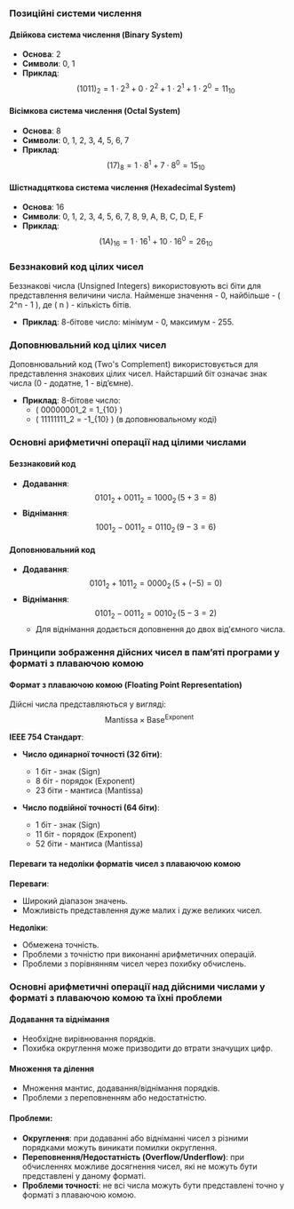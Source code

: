 
### Позиційні системи числення

#### Двійкова система числення (Binary System)
- **Основа**: 2
- **Символи**: 0, 1
- **Приклад**: 
$$ (1011)_2 = 1 \cdot 2^3 + 0 \cdot 2^2 + 1 \cdot 2^1 + 1 \cdot 2^0 = 11_{10} $$

#### Вісімкова система числення (Octal System)
- **Основа**: 8
- **Символи**: 0, 1, 2, 3, 4, 5, 6, 7
- **Приклад**: 
$$ (17)_8 = 1 \cdot 8^1 + 7 \cdot 8^0 = 15_{10} $$

#### Шістнадцяткова система числення (Hexadecimal System)
- **Основа**: 16
- **Символи**: 0, 1, 2, 3, 4, 5, 6, 7, 8, 9, A, B, C, D, E, F
- **Приклад**: 
$$ (1A)_16 = 1 \cdot 16^1 + 10 \cdot 16^0 = 26_{10} $$

### Беззнаковий код цілих чисел
Беззнакові числа (Unsigned Integers) використовують всі біти для представлення величини числа. Найменше значення - 0, найбільше - \( 2^n - 1 \), де \( n \) - кількість бітів.

- **Приклад**: 8-бітове число: мінімум - 0, максимум - 255.

### Доповнювальний код цілих чисел
Доповнювальний код (Two's Complement) використовується для представлення знакових цілих чисел. Найстарший біт означає знак числа (0 - додатне, 1 - від’ємне).

- **Приклад**: 8-бітове число:
  - \( 00000001_2 = 1_{10} \)
  - \( 11111111_2 = -1_{10} \) (в доповнювальному коді)

### Основні арифметичні операції над цілими числами

#### Беззнаковий код
- **Додавання**:
  $$ 0101_2 + 0011_2 = 1000_2 \, (5 + 3 = 8) $$
- **Віднімання**:
  $$ 1001_2 - 0011_2 = 0110_2 \, (9 - 3 = 6) $$

#### Доповнювальний код
- **Додавання**:
  $$ 0101_2 + 1011_2 = 0000_2 \, (5 + (-5) = 0) $$
- **Віднімання**:
  $$ 0101_2 - 0011_2 = 0010_2 \, (5 - 3 = 2) $$
  - Для віднімання додається доповнення до двох від'ємного числа.

### Принципи зображення дійсних чисел в пам’яті програми у форматі з плаваючою комою

#### Формат з плаваючою комою (Floating Point Representation)
Дійсні числа представляються у вигляді:
$$ \text{Mantissa} \times \text{Base}^{\text{Exponent}} $$

**IEEE 754 Стандарт**:
- **Число одинарної точності (32 біти)**:
  - 1 біт - знак (Sign)
  - 8 біт - порядок (Exponent)
  - 23 біти - мантиса (Mantissa)

- **Число подвійної точності (64 біти)**:
  - 1 біт - знак (Sign)
  - 11 біт - порядок (Exponent)
  - 52 біти - мантиса (Mantissa)

#### Переваги та недоліки форматів чисел з плаваючою комою

**Переваги**:
- Широкий діапазон значень.
- Можливість представлення дуже малих і дуже великих чисел.

**Недоліки**:
- Обмежена точність.
- Проблеми з точністю при виконанні арифметичних операцій.
- Проблеми з порівнянням чисел через похибку обчислень.

### Основні арифметичні операції над дійсними числами у форматі з плаваючою комою та їхні проблеми

#### Додавання та віднімання
- Необхідне вирівнювання порядків.
- Похибка округлення може призводити до втрати значущих цифр.

#### Множення та ділення
- Множення мантис, додавання/віднімання порядків.
- Проблеми з переповненням або недостатністю.

#### Проблеми:
- **Округлення**: при додаванні або відніманні чисел з різними порядками можуть виникати помилки округлення.
- **Переповнення/Недостатність (Overflow/Underflow)**: при обчисленнях можливе досягнення чисел, які не можуть бути представлені у даному форматі.
- **Проблеми точності**: не всі числа можуть бути представлені точно у форматі з плаваючою комою.
